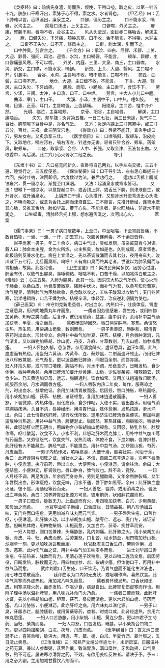 <!-- { "loadSidebar": true } -->
　　《灵枢经》曰：热病先身濇，倚而热，烦悗，干唇口嗌，取之皮，以第一针五十九。肤胀口干寒汗出，索脉于心不得，索之水。水者肾也。　　《甲乙经》曰：舌下肿难以言，舌纵涎出，廉泉主之。　　口僻，偏历主之。
　　口不能水浆，喎僻，水沟主之。
　　瘈瘲口沫出，上关主之。
　　口僻噤，外关主之。
　　痱痿，臂腕不用，唇吻不收，合谷主之。　　风从头至足，面目赤口痛嚙舌，解溪主之。　　厥，口僻失欠，下牙痛，颊肿恶寒，口不收，舌不能言，不得嚼，大迎主之。　　口僻不正失欠，口不开，翳风主之。　　口僻，刺太渊，引而下之。
　　口中肿臭，劳宫主之。
　　《千金方》曰：承泣、四白、巨髎、禾髎、上关、大迎、颧骨、强间、风池、迎香、水沟，主口喎僻，不能言。　　颊车、颧髎，主口僻痛恶风寒，不可以嚼。　　外关、内庭、三里、大泉、商丘，主口僻噤。　　水沟、龂交，主口噤，不能水浆，喎僻。　　龂交、上关、大迎、翳风，主口噤不开，引鼻中。　　合谷、水沟，主唇吻不收，喑不能言，口噤不开。　　商丘、曲鬓，主口噤不开。
　　地仓、大迎，主口缓不收，不能言。　　下关、大迎、翳风，主口失欠，下牙齿痛。　　胆腧、商阳、小肠腧，主口舌干，食饮不下。　　劳宫、少泽，三间、太冲，主口热、口干、口中烂。　　劳宫，主大人小儿口中腥。
　　曲泽、章门，主口干。
　　大溪、小泽，主咽中干，口中热，唾如胶。　　兑端、目窻、正营、耳门，主唇吻强，上齿龋痛。　　阳陵泉，主口苦，嗌中介介然。
　　光明、临泣，主喜啮颊。
　　京骨、阳谷，主自啮唇。
　　解溪，主口痛啮舌。
　　失欠，颊车蹉；灸背第五椎，一日二七壮，满三日未瘥，灸气冲二百壮。胸前喉下巨骨中是，亦名气堂。　　又方：灸足内踝上三寸宛宛中，或三寸五分，百壮，三报。此三阴交穴也。　　《得效方》曰：唇紧不能开，宜灸手虎口穴，男左女右。又炙承浆三壮。　　《医学纲目》曰：口噤喎斜，取颊车，沿皮向下。又取地仓，喎左泻右，喎右泻左，针透亦无害。轻者只针合谷、颊车。落架风，取颊车。　　口疮，取承浆、合谷、人中、长强。又取金津、玉液各出血。又取委中，泻后溪。此二穴乃心火肾水二经之表。
　　　　导引

　　《东垣十书》曰：凡口疮无问新久，夜卧将自己两丸，以手左右交揉，三五十遍，睡觉行之，三五度便差。　　《保生秘要》曰：口干导引法，左右足心每搓三十六回，按时吐纳，津回即咽，六度数过为法，兼后功行之。　　运功以舌抵上腭凝铉雍穴，贯一窟凉水，渐提至口潠咽。　　又法：起涌泉水或肾水皆可。
　　又法：想喉下一窟凉水，以意提起口中，或舌顶上腭，或舌压下腭，则津液自生，或升肾水，或升涌泉水。　　上膈热口干燥，心头推开，又想肾水升至背流出心头洗之，不嘻而吸之，或念背舌托上腭而津液自生。口不能言，先推开肺经，连肾水洗其心肺，又推其舌肋，肺如华盖，覆于心头，不能言者，是火旺肺枯，非肾水不能润之。　　口生蝶毒，清肺经舌托上腭，想水遍舌洗之，次呵出心火。
　　　　医案

　　《儒门事亲》曰：一男子病口疮数年，上至口，中至咽嗌，下至胃脘皆痛，不敢食热物，一涌、一泄、一汗，即去其九，次服黄连解毒，不十余日皆释。
　　赵平尚家一男子，年二十余岁，病口中气出，臭如发厕，虽亲戚莫肯与对语。戴人曰：肺金本主腥，金为火所炼，火主焦臭，故如是也。久则成腐，腐者肾也，此极热则反兼水化也。病在上宜涌之，先以茶调散涌而去其七分，夜用舟车丸、浚川散下五七行，比旦而臭断。呜呼！人有病口臭而终其老者，世讹以为肺系偏而与胃相通，故臭。此妄论也。
　　《卫生宝鉴》曰：梁济民膏粱多饮，因劳心过度，肺金有伤，以致气出腥臭，涕唾稠粘，咽嗌不利，口苦干燥，以加减泻白散主之。《难经》云：心主五臭，入肺为腥臭，此其一也。因洪饮大热之气所伤，使心火刑于肺金，以桑白皮，地骨皮苦微寒，降肺中伏火，而补气为君，以黄芩知母苦寒，治气腥臭，清利肺气为臣肺欲收，急食酸以收之，五味子酸温以收肺气；麦门冬苦寒，治涕唾稠粘，口苦干燥为佐。桔梗辛温，体轻浮，治痰逆利咽膈为使也。
　　《薛己医案》曰：州守刘克新患茧唇，时出血水，内热口干，吐痰体瘦，肾虚之证悉具，用济阴地黄丸年许而愈。
　　一儒者因劳役感暑，唇生疮，或用四物加黄蘗、知母之类而愈。后复作，彼仍用前药，益甚，腹中阴冷。余用补中益气汤加茯苓、半夏，治之而愈。
　　儒者杨国华因怒，唇口两耳肿痛，寒热。余谓怒生热，热生风，用柴胡山栀散，数剂而愈。
　　一男子素善怒，唇肿胀，服清胃等药时出血水，形体骨立。余用补中益气加半夏、茯苓、桔梗，月余唇肿渐消，元气渐复。又以四物加柴胡、炒山栀、丹皮、升麻、甘草数剂。乃去山栀、加参朮而痊。
　　一妇人怀抱久郁，患茧唇。杂用消食降火，虚证悉具，盗汗如雨，此气血虚而有热也。用当归六黄汤，内黄芩、连、蘗炒黑，二剂而盗汗顿止。乃用归脾汤八珍散兼服，元气渐复。更以逍遥散归脾汤，间服百余剂，而唇亦瘥。
　　一妇人怀抱久郁，或时胃口嘈辣，胸膈不利，月水不调，形衰食少，日晡发热，食少体倦，唇肿年余矣。余用归脾汤加姜汁炒黄连、山栀，少佐吴茱萸，嘈辣顿去，饮食少进。乃去黄连加贝母、远志，胸膈通利，饮食如常。又用加味逍遥散归脾汤，间服百余剂，月水调而唇方痊。
　　一妇人唇裂内热二年矣，每作，服寒凉之剂，时出血水，益增他证。余用加味清胃散而痊。后因怒，唇口肿胀，寒热而呕。用小柴胡加山栀、茯苓、桔梗，诸证顿愈。复用加味逍遥散而康。
　　一妇人善怒，下唇微肿，内热体倦。用化痰药，食少作呕，大便不实，唇出血水。用理气消导胸膈痞满，头目不清，唇肿经闭。用清胃行血，肢体愈倦，发热烦躁，涎水涌出。余曰：此七情损伤肝脾，误行攻伐所致。遂用济生归脾汤食进便实。用加味逍遥散肿消热退。用补中益气汤，脾健涎止。后因怒，寒热耳痛，胸膈胀闷，唇掀肿甚，此怒动肝火而伤阴血，用四物合小柴胡加山栀顿愈。又因怒，胁乳作胀，肚腹作痛，呕吐酸涎，饮食不入，小水不利，此怒动肝木而克脾土，用补中益气加川芎芍药而愈。又劳役怒气，饮食失节，发热而喘，体倦不食，下血如崩，唇肿炽甚，此肝经有火不能藏血，脾经气虚，不能摄血，用补中益气汤，加炒黑山栀、芍药、丹皮而愈。
　　一男子内热作渴，咳唾痰涎，大便干濇，自喜壮实，问治于余。余曰：此脾肾阴亏阳旺之证，当壮水之主。不信，自服二陈芩连之类，次年下唇渐肿，小便赤濇。执守前药，唇出血水，大便黑块，小便淋沥。请余往治。余曰：大便结黑，小便淋沥，肝肾败也。唇口肿白，脾气败也。辞不赴，竟殁。
　　一妇人月经不调，两足发热，年余后而身亦热，劳则足腿酸痛，又年余唇肿裂痛，又半年唇裂出血，形体瘦倦，饮食无味，月水不通，唇下肿如黑枣。余曰：此肝脾血虚火证，彼不信，用通经等药而死。
　　一妇人善怒，唇肿，或用消毒之药，唇胀出血年余矣。余曰：须养脾胃滋化源方可愈，彼用前药，状如翻花瘤而死。
　　一男子口糜烂，脉数无力。此血虚而有火，用四物加茯苓、白朮，少用黄蘗、知母治之而愈。
　　地官李孟卿子新婚，口舌糜烂，日晡益甚。用八珍汤加五味、麦门冬而口疮愈，更用加减八味丸而元气实。
　　一男子唇舌生疮，口苦作呕，小便淋濇。此肝脾火动，以小柴胡加山栀、酸枣仁、远志、麦门冬，诸证渐愈。但晡热体倦，用四物柴胡、山栀而愈，又加白朮、茯苓、炙甘草而安。
　　一妇人每怒，则口苦兼辣，头痛胁胀，乳内刺痛。此肝肺之火。用小柴胡加山栀、青皮、芎、归、桑皮而安。后劳兼怒，口复苦，经水顿至，用四物加炒山栀、炒胆草一剂，更以加味逍遥散而康。
　　秋官赵君言口舌生疮，劳则体倦，发热，恶寒。此内伤气血之证，用补中益气加五味麦冬而愈。
　　进士刘华甫口舌生疮，午前热甚，脉数而有力。用清心莲子饮稍愈。更以四物二连汤全愈。后因劳役，日晡发热，脉数而无力，用四物加参、朮、柴胡少瘥。但体倦口干，再用补中益气汤而愈。
　　武库刘君口舌生疮，口干饮汤，乃胃气虚而不能化生津液也，用七味白朮散而痊。
　　廷评曲汝为口内如无皮状，或咽喉作痛，喜热饮食。此中气真寒而外虚热也，用加减八味丸而愈。
　　儒者费怀德发热，口舌状如无皮。用寒凉降火药，面赤发热，作呕少食，痰涎自出。此脾胃复伤虚寒而作也。用附子理中汤以温补脾胃，用八味丸补命门火乃愈。
　　一儒者口苦而辣，此肺肝火证，先以小柴胡加山栀、胆草、茯苓、桑皮而渐愈。更以六君加山栀、芍药而痊。若口苦胁胀，小便淋沥。此亦肝经之病，用六味丸以滋化源。
　　一男子口臭，牙龈赤烂，腿膝痿软，或用黄蘗等药，益甚。时或口咸，此肾经虚热，余用六味丸悉瘥。
　　一妇人口苦胁胀，用小柴胡、山栀、黄连少愈。更以四君子加芍药、当归、柴胡而瘥。
　　一妇人每怒，口苦发热，晡甚，以小柴胡合四物二剂。更以四物加柴胡、白朮、茯苓、丹皮而愈。
　　《医学纲目》曰：宣文炳口流涎不止，喜笑舌喑，脉洪大。用连、芩、蘗、栀、白朮、半夏竹沥、姜汁服之，五日涎止笑息。
　　《证治准绳》曰：常熟严文靖公年逾七十，未断房室。日服温补之药无算。兼以人参煮粥，苁蓉作羹，致滋胃热，满口糜烂，牙齿动摇，口气臭秽，殆不可近。屡进寒凉清胃之药，不效。有欲用姜桂反佐者。请决于予。予曰：用之必大剧。主用加减甘露饮八剂而平。
